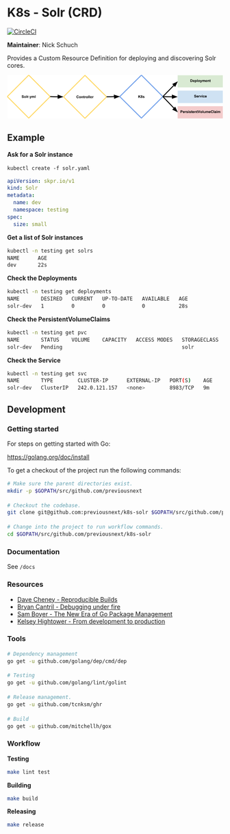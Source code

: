 K8s - Solr (CRD)
================

[![CircleCI](https://circleci.com/gh/previousnext/k8s-solr.svg?style=svg)](https://circleci.com/gh/previousnext/k8s-solr)

**Maintainer**: Nick Schuch

Provides a Custom Resource Definition for deploying and discovering Solr cores.

![Diagram](/docs/diagram.png "Diagram")

## Example

**Ask for a Solr instance**

`kubectl create -f solr.yaml`

```yaml
apiVersion: skpr.io/v1
kind: Solr
metadata:
  name: dev
  namespace: testing
spec:
  size: small
```

**Get a list of Solr instances**

```bash
kubectl -n testing get solrs
NAME      AGE
dev       22s
```

**Check the Deployments**

```bash
kubectl -n testing get deployments
NAME       DESIRED   CURRENT   UP-TO-DATE   AVAILABLE   AGE
solr-dev   1         0         0            0           28s
```

**Check the PersistentVolumeClaims**

```bash
kubectl -n testing get pvc
NAME       STATUS    VOLUME    CAPACITY   ACCESS MODES   STORAGECLASS   AGE
solr-dev   Pending                                       solr           39s
```

**Check the Service**

```bash
kubectl -n testing get svc
NAME       TYPE        CLUSTER-IP      EXTERNAL-IP   PORT(S)    AGE
solr-dev   ClusterIP   242.0.121.157   <none>        8983/TCP   9m
```

## Development

### Getting started

For steps on getting started with Go:

https://golang.org/doc/install

To get a checkout of the project run the following commands:

```bash
# Make sure the parent directories exist.
mkdir -p $GOPATH/src/github.com/previousnext

# Checkout the codebase.
git clone git@github.com:previousnext/k8s-solr $GOPATH/src/github.com/previousnext/k8s-solr

# Change into the project to run workflow commands.
cd $GOPATH/src/github.com/previousnext/k8s-solr
```

### Documentation

See `/docs`

### Resources

* [Dave Cheney - Reproducible Builds](https://www.youtube.com/watch?v=c3dW80eO88I)
* [Bryan Cantril - Debugging under fire](https://www.youtube.com/watch?v=30jNsCVLpAE&t=2675s)
* [Sam Boyer - The New Era of Go Package Management](https://www.youtube.com/watch?v=5LtMb090AZI)
* [Kelsey Hightower - From development to production](https://www.youtube.com/watch?v=XL9CQobFB8I&t=787s)

### Tools

```bash
# Dependency management
go get -u github.com/golang/dep/cmd/dep

# Testing
go get -u github.com/golang/lint/golint

# Release management.
go get -u github.com/tcnksm/ghr

# Build
go get -u github.com/mitchellh/gox
```

### Workflow

**Testing**

```bash
make lint test
```

**Building**

```bash
make build
```

**Releasing**

```bash
make release
```